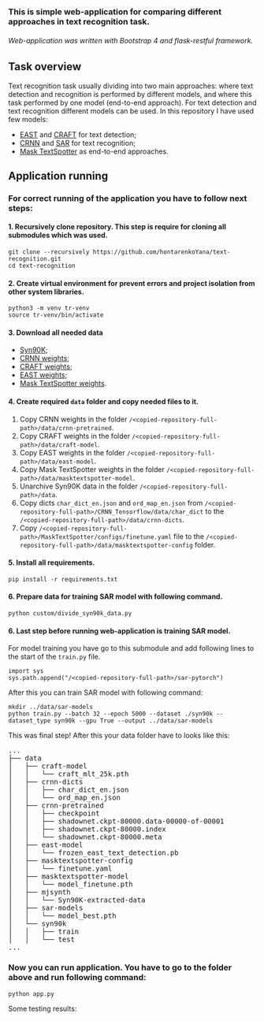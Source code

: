 ### This is simple web-application for comparing different approaches in text recognition task.
###### Web-application was written with Bootstrap 4 and flask-restful framework.

## Task overview
Text recognition task usually dividing into two main approaches: where text detection and recognition is performed by different models, and where this task performed by one model (end-to-end approach).
For text detection and text recognition different models can be used.
In this repository I have used few models:
- [EAST](https://arxiv.org/pdf/1704.03155v2.pdf) and [CRAFT](https://arxiv.org/pdf/1904.01941v1.pdf) for text detection;
- [CRNN](http://arxiv.org/abs/1507.05717) and [SAR](https://arxiv.org/pdf/1811.00751.pdf) for text recognition;
- [Mask TextSpotter](https://arxiv.org/pdf/1807.02242.pdf) as end-to-end approaches.

## Application running
### For correct running of the application you have to follow next steps:
#### 1. Recursively clone repository. This step is require for cloning all submodules which was used.
```
git clone --recursively https://github.com/hontarenkoYana/text-recognition.git
cd text-recognition
```
#### 2. Create virtual environment for prevent errors and project isolation from other system libraries.
```
python3 -m venv tr-venv
source tr-venv/bin/activate
```
#### 3. Download all needed data
- [Syn90K](https://www.robots.ox.ac.uk/~vgg/data/text/);
- [CRNN weights](https://www.dropbox.com/sh/y4eaunamardibnd/AAB4h8NkakASDoc6Ek4knEGIa?dl=0);
- [CRAFT weights](https://drive.google.com/open?id=1Jk4eGD7crsqCCg9C9VjCLkMN3ze8kutZ);
- [EAST weights](https://github.com/oyyd/frozen_east_text_detection.pb);
- [Mask TextSpotter weights](https://drive.google.com/open?id=1pPRS7qS_K1keXjSye0kksqhvoyD0SARz).
#### 4. Create required `data` folder and copy needed files to it.
1. Copy CRNN weights in the folder `/<copied-repository-full-path>/data/crnn-pretrained`.
2. Copy CRAFT weights in the folder `/<copied-repository-full-path>/data/craft-model`.
3. Copy EAST weights in the folder `/<copied-repository-full-path>/data/east-model`.
4. Copy Mask TextSpotter weights in the folder `/<copied-repository-full-path>/data/masktextspotter-model`.
5. Unarchive Syn90K data in  the folder `/<copied-repository-full-path>/data`.
6. Copy dicts `char_dict_en.json` and `ord_map_en.json` from `/<copied-repository-full-path>/CRNN_Tensorflow/data/char_dict` to the `/<copied-repository-full-path>/data/crnn-dicts`.
7. Copy `/<copied-repository-full-path>/MaskTextSpotter/configs/finetune.yaml` file to the `/<copied-repository-full-path>/data/masktextspotter-config` folder.
#### 5. Install all requirements.
```
pip install -r requirements.txt
```
#### 6. Prepare data for training SAR model with following command.
```
python custom/divide_syn90k_data.py
```
#### 6. Last step before running web-application is training SAR model.
For model training you have go to this submodule and add following lines to the start of the `train.py` file.
```
import sys
sys.path.append("/<copied-repository-full-path>/sar-pytorch")
```
After this you can train SAR model with following command:
```
mkdir ../data/sar-models
python train.py --batch 32 --epoch 5000 --dataset ./syn90k --dataset_type syn90k --gpu True --output ../data/sar-models
```
This was final step!
After this your data folder have to looks like this:

<pre>...
├── data
│   ├── craft-model
│   │   └── craft_mlt_25k.pth
│   ├── crnn-dicts
│   │   ├── char_dict_en.json
│   │   └── ord_map_en.json
│   ├── crnn-pretrained
│   │   ├── checkpoint
│   │   ├── shadownet.ckpt-80000.data-00000-of-00001
│   │   ├── shadownet.ckpt-80000.index
│   │   └── shadownet.ckpt-80000.meta
│   ├── east-model
│   │   └── frozen_east_text_detection.pb
│   ├── masktextspotter-config
│   │   └── finetune.yaml
│   ├── masktextspotter-model
│   │   └── model_finetune.pth
│   ├── mjsynth
│   │   └── Syn90K-extracted-data
│   ├── sar-models
│   │   └── model_best.pth
│   └── syn90k
│   │   ├── train
│   │   └── test
...
</pre>
### Now you can run application. You have to go to the folder above and run following command:
```
python app.py
```
Some testing results:
